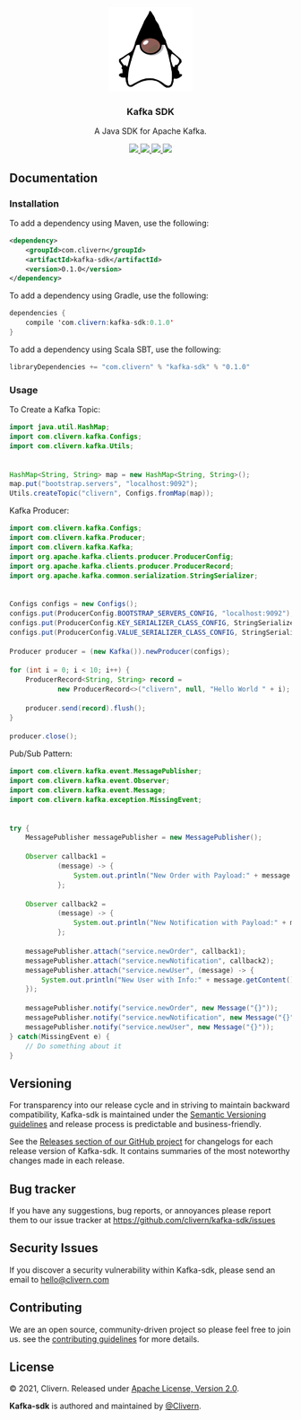<p align="center">
	<img alt="kafka-sdk Logo" src="/images/logo.png" height="150" />
	<h3 align="center">Kafka SDK</h3>
	<p align="center">A Java SDK for Apache Kafka.</p>
	<p align="center">
        <a href="https://github.com/Clivern/kafka-sdk/actions/workflows/ci.yml">
            <img src="https://github.com/Clivern/kafka-sdk/actions/workflows/ci.yml/badge.svg">
        </a>
		<a href="http://www.javadoc.io/doc/com.clivern/kafka-sdk">
            <img src="http://www.javadoc.io/badge/com.clivern/kafka-sdk.svg">
        </a>
		<a href="https://mvnrepository.com/artifact/com.clivern/kafka-sdk/0.1.0">
            <img src="https://img.shields.io/maven-central/v/com.clivern/kafka-sdk.svg">
        </a>
		<a href="https://github.com/Clivern/kafka-sdk/blob/main/LICENSE">
            <img src="https://img.shields.io/badge/LICENSE-Apache_2.0-orange.svg">
        </a>
	</p>
</p>


## Documentation

### Installation

To add a dependency using Maven, use the following:

```xml
<dependency>
    <groupId>com.clivern</groupId>
    <artifactId>kafka-sdk</artifactId>
    <version>0.1.0</version>
</dependency>
```

To add a dependency using Gradle, use the following:

```java
dependencies {
    compile 'com.clivern:kafka-sdk:0.1.0'
}
```

To add a dependency using Scala SBT, use the following:

```java
libraryDependencies += "com.clivern" % "kafka-sdk" % "0.1.0"
```

### Usage

To Create a Kafka Topic:

```java
import java.util.HashMap;
import com.clivern.kafka.Configs;
import com.clivern.kafka.Utils;


HashMap<String, String> map = new HashMap<String, String>();
map.put("bootstrap.servers", "localhost:9092");
Utils.createTopic("clivern", Configs.fromMap(map));
```

Kafka Producer:

```java
import com.clivern.kafka.Configs;
import com.clivern.kafka.Producer;
import com.clivern.kafka.Kafka;
import org.apache.kafka.clients.producer.ProducerConfig;
import org.apache.kafka.clients.producer.ProducerRecord;
import org.apache.kafka.common.serialization.StringSerializer;


Configs configs = new Configs();
configs.put(ProducerConfig.BOOTSTRAP_SERVERS_CONFIG, "localhost:9092");
configs.put(ProducerConfig.KEY_SERIALIZER_CLASS_CONFIG, StringSerializer.class);
configs.put(ProducerConfig.VALUE_SERIALIZER_CLASS_CONFIG, StringSerializer.class);

Producer producer = (new Kafka()).newProducer(configs);

for (int i = 0; i < 10; i++) {
    ProducerRecord<String, String> record =
            new ProducerRecord<>("clivern", null, "Hello World " + i);

    producer.send(record).flush();
}

producer.close();
```

Pub/Sub Pattern:

```java
import com.clivern.kafka.event.MessagePublisher;
import com.clivern.kafka.event.Observer;
import com.clivern.kafka.event.Message;
import com.clivern.kafka.exception.MissingEvent;


try {
    MessagePublisher messagePublisher = new MessagePublisher();

    Observer callback1 =
            (message) -> {
                System.out.println("New Order with Payload:" + message.getContent());
            };

    Observer callback2 =
            (message) -> {
                System.out.println("New Notification with Payload:" + message.getContent());
            };

    messagePublisher.attach("service.newOrder", callback1);
    messagePublisher.attach("service.newNotification", callback2);
    messagePublisher.attach("service.newUser", (message) -> {
        System.out.println("New User with Info:" + message.getContent());
    });

    messagePublisher.notify("service.newOrder", new Message("{}"));
    messagePublisher.notify("service.newNotification", new Message("{}"));
    messagePublisher.notify("service.newUser", new Message("{}"));
} catch(MissingEvent e) {
    // Do something about it
}
```


## Versioning

For transparency into our release cycle and in striving to maintain backward compatibility, Kafka-sdk is maintained under the [Semantic Versioning guidelines](https://semver.org/) and release process is predictable and business-friendly.

See the [Releases section of our GitHub project](https://github.com/clivern/kafka-sdk/releases) for changelogs for each release version of Kafka-sdk. It contains summaries of the most noteworthy changes made in each release.


## Bug tracker

If you have any suggestions, bug reports, or annoyances please report them to our issue tracker at https://github.com/clivern/kafka-sdk/issues


## Security Issues

If you discover a security vulnerability within Kafka-sdk, please send an email to [hello@clivern.com](mailto:hello@clivern.com)


## Contributing

We are an open source, community-driven project so please feel free to join us. see the [contributing guidelines](CONTRIBUTING.md) for more details.


## License

© 2021, Clivern. Released under [Apache License, Version 2.0](https://www.apache.org/licenses/LICENSE-2.0).

**Kafka-sdk** is authored and maintained by [@Clivern](http://github.com/clivern).
